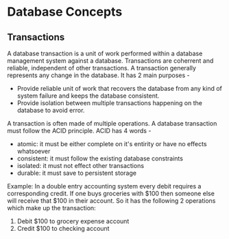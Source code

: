 # Database Concepts

## Transactions

A database transaction is a unit of work performed within a database management system against a database. Transactions are coherrent and reliable, independent of other transactions. A transaction generally represents any change in the database. It has 2 main purposes -

- Provide reliable unit of work that recovers the database from any kind of system failure and keeps the database consistent.
- Provide isolation between multiple transactions happening on the database to avoid error.

A transaction is often made of multiple operations. A database transaction must follow the ACID principle. ACID has 4 words -

- atomic: it must be either complete on it's entirity or have no effects whatsoever
- consistent: it must follow the existing database constraints
- isolated: it must not effect other transactions
- durable: it must save to persistent storage

Example: In a double entry accounting system every debit requires a corresponding credit. If one buys groceries with $100 then someone else will receive that $100 in their account. So it has the following 2 operations which make up the transaction: 

1. Debit $100 to grocery expense account
2. Credit $100 to checking account



